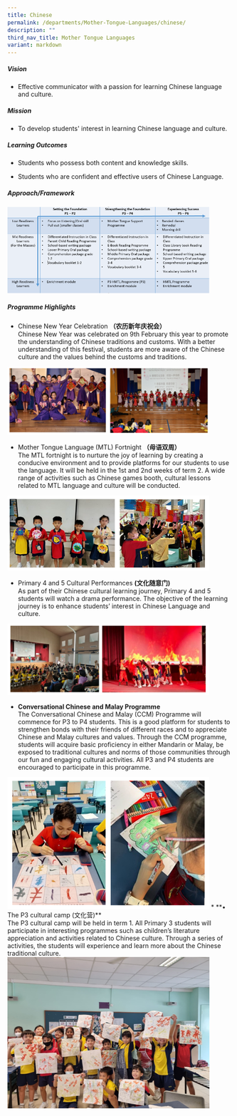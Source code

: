 ```yaml
---
title: Chinese
permalink: /departments/Mother-Tongue-Languages/chinese/
description: ""
third_nav_title: Mother Tongue Languages
variant: markdown
---
```

<!--### Chinese-->

##### Vision

* Effective communicator with a passion for learning Chinese language and culture.&nbsp;  
  

##### Mission

* To develop students' interest in learning Chinese language and culture.&nbsp;  
  

##### Learning Outcomes

*   Students who possess both content and knowledge skills.  
    
*   Students who are confident and effective users of Chinese Language.  
    

  

##### Approach/Framework

<img src="/images/chi1.png" style="width:90%">

##### Programme Highlights

*   Chinese New Year Celebration **（农历新年庆祝会）**  
    Chinese New Year was celebrated on 9th February this year to promote the understanding of Chinese traditions and customs. With a better understanding of this festival, students are more aware of the Chinese culture and the values behind the customs and traditions.
		
<img src="/images/chinese1.png" style="width:90%">		

*   Mother Tongue Language (MTL) Fortnight **（母语双周）**  
    The MTL fortnight is to nurture the joy of learning by creating a conducive environment and to provide platforms for our students to use the language. It will be held in the 1st and 2nd weeks of term 2. A wide range of activities such as Chinese games booth, cultural lessons related to MTL language and culture will be conducted.
<img src="/images/mtl%20fortnight%202023.PNG" style="width:90%">


*   Primary 4 and 5 Cultural Performances **(文化随意门)**
<br> As part of their Chinese cultural learning journey, Primary 4 and 5 students will watch a drama performance. The objective of the learning journey is to enhance students’ interest in Chinese Language and culture.
<img src="/images/cultural%20performance%202023.PNG" style="width:90%">


*   **Conversational Chinese and Malay Programme**
<br>The Conversational Chinese and Malay (CCM) Programme will commence for P3 to P4 students. This is a good platform for students to strengthen bonds with their friends of different races and to appreciate Chinese and Malay cultures and values. Through the CCM programme, students will acquire basic proficiency in either Mandarin or Malay, be exposed to traditional cultures and norms of those communities through our fun and engaging cultural activities. All P3 and P4 students are encouraged to participate in this programme.
<img src="/images/conversational%20chinese_malay%20programme%202023.PNG" style="width:90%">
*   **•	The P3 cultural camp (文化营)**
<br>The P3 cultural camp will be held in term 1. All Primary 3 students will participate in interesting programmes such as children’s literature appreciation and activities related to Chinese culture. Through a series of activities, the students will experience and learn more about the Chinese traditional culture. 
<img src="/images/cl 2024 a.JPG" style="width:90%">
